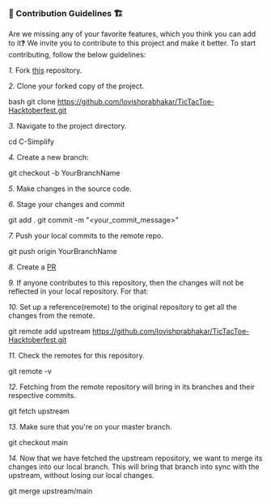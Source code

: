 <h3> 📌 Contribution Guidelines 🏗 </h3>

Are we missing any of your favorite features, which you think you can add to it❓ We invite you to contribute to this project and make it better.
To start contributing, follow the below guidelines:

*1.* Fork [this](https://github.com/lovishprabhakar/TicTacToe-Hacktoberfest.git) repository.

*2.* Clone your forked copy of the project.

bash
   git clone https://github.com/lovishprabhakar/TicTacToe-Hacktoberfest.git


*3.* Navigate to the project directory.


   cd C-Simplify


*4.* Create a new branch:


   git checkout -b YourBranchName


*5.* Make changes in the source code.

*6.* Stage your changes and commit


   git add .
   git commit -m "<your_commit_message>"


*7.* Push your local commits to the remote repo.


   git push origin YourBranchName


*8.* Create a [PR](https://github.com/lovishprabhakar/TicTacToe-Hacktoberfest.git)

*9.* If anyone contributes to this repository, then the changes will not be reflected in your local repository. For that:

*10.* Set up a reference(remote) to the original repository to get all the changes from the remote.


   git remote add upstream  https://github.com/lovishprabhakar/TicTacToe-Hacktoberfest.git


*11.* Check the remotes for this repository.


   git remote -v


*12.* Fetching from the remote repository will bring in its branches and their respective commits.


   git fetch upstream


*13.* Make sure that you're on your master branch.


   git checkout main


*14.* Now that we have fetched the upstream repository, we want to merge its changes into our local branch. This will bring that branch into sync with the upstream, without losing our local changes.


   git merge upstream/main

